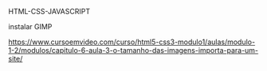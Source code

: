 HTML-CSS-JAVASCRIPT


instalar GIMP


https://www.cursoemvideo.com/curso/html5-css3-modulo1/aulas/modulo-1-2/modulos/capitulo-6-aula-3-o-tamanho-das-imagens-importa-para-um-site/